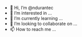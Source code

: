 - 👋 Hi, I’m @ndurantec
- 👀 I’m interested in ...
- 🌱 I’m currently learning ...
- 💞️ I’m looking to collaborate on ...
- 📫 How to reach me ...

<!---
ndurantec/ndurantec is a ✨ special ✨ repository because its `README.md` (this file) appears on your GitHub profile.
You can click the Preview link to take a look at your changes.
--->
